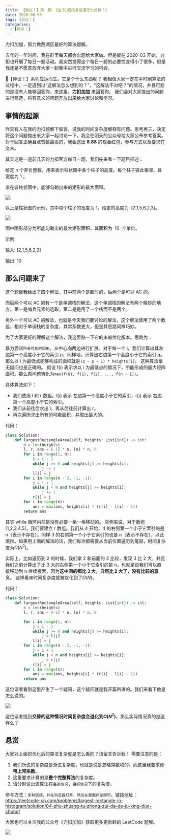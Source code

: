 ```yaml
---
title: 【异议！】第一期 《这个🦅题的复杂度怎么分析？》
date: 2020-06-03
tags: [异议！]
categories:
  - [异议！]
---
```


力扣加加，努力做西湖区最好的算法题解。

去年的一年时间，我在群里每天都会出题给大家做。但是就在 2020-03 开始，力扣也开展了每日一题活动。我突然觉得这个每日一题的必要性变得小了很多，但是我还是不愿意放弃大家一起集中进行交流学习的机会。

【异议！】系列应运而生。它是个什么东西呢？ 我相信大家一定在平时刷算法的过程中，一定遇到过“这解法怎么想到的？”，“这解法不对吧？”的情况，并且可悲的是没有人能够回答你。来这里，**力扣加加** 来回答你。 我们会对大家提出的问题进行筛选，将有意义的问题开放出来给大家讨论和学习。

<!-- more -->

## 事情的起源

昨天有人在我的力扣题解下留言，说我的时间复杂度解释有问题。思考再三，决定将这个问题抛出来大家一起讨论一下，我会在明天的公众号给大家公布参考答案。对于回答正确且点赞数最高的，我会送出 **8.88** 的现金红包，参与方式以及要求在文末。

其实这是一道前几天的力扣官方每日一题，我们先来看一下题目描述：

给定 n 个非负整数，用来表示柱状图中各个柱子的高度。每个柱子彼此相邻，且宽度为 1 。

求在该柱状图中，能够勾勒出来的矩形的最大面积。

![](https://tva1.sinaimg.cn/large/007S8ZIlly1gfewdafiexj305805odft.jpg)

以上是柱状图的示例，其中每个柱子的宽度为 1，给定的高度为  [2,1,5,6,2,3]。

![](https://tva1.sinaimg.cn/large/007S8ZIlly1gfewdi9rmlj305805o0sv.jpg)

图中阴影部分为所能勾勒出的最大矩形面积，其面积为  10  个单位。

示例:

输入: [2,1,5,6,2,3]

输出: 10

## 那么问题来了

这个题目我给出了四个解法，其中前两个是超时的，后两个是可以 AC 的。

而后两个可以 AC 的有一个是单调栈的解法，这个单调栈的解法有两个精妙的地方。第一是哨兵元素的选取，第二是是用了一个栈而不是两个。

另外一个可以 AC 的解法，也就是今天我们要讨论的解法，这个解法使用了两个数组，相对于单调栈的复杂度，其常系数更大，但是其思路同样巧妙。

为了大家更好的理解这个解法，我这里贴一下它的未被优化版本。思路为：

暴力尝试`所有可能的矩形`。从中心向两边进行扩展。对于每一个 i，我们计算出其左边第一个高度小于它的索引 p，同样地，计算出右边第一个高度小于它的索引 q。那么以 i 为最低点能够构成的面积就是`(q - p - 1) * heights[i]`。 这种算法毫无疑问也是正确的。 假设 f(i) 表示求以 i 为最低点的情况下，所能形成的最大矩阵面积。那么原问题转化为`max(f(0), f(1), f(2), ..., f(n - 1))`。

具体算法如下：

- 我们使用 l 和 r 数组。l[i] 表示 左边第一个高度小于它的索引，r[i] 表示 右边第一个高度小于它的索引。
- 我们从前往后求出 l，再从后往前计算出 r。
- 再次遍历求出所有的可能面积，并取出最大的。

代码：

```python
class Solution:
    def largestRectangleArea(self, heights: List[int]) -> int:
        n = len(heights)
        l, r, ans = [-1] * n, [n] * n, 0
        for i in range(1, n):
            j = i - 1
            while j >= 0 and heights[j] >= heights[i]:
                j -= 1
            l[i] = j
        for i in range(n - 2, -1, -1):
            j = i + 1
            while j < n and heights[j] >= heights[i]:
                j += 1
            r[i] = j
        for i in range(n):
            ans = max(ans, heights[i] * (r[i] - l[i] - 1))
        return ans
```

其实 while 循环内部是没有必要一格一格移动的。 举例来说，对于数组[1,2,3,4,5]，我们要建立 r 数组。我们从 4 开始，4 的右侧第一个小于它索引的是 n（表示不存在）。同样 3 的右侧第一个小于它索引的也是 n（表示不存在），以此类推。如果用上面的解法的话，我们每次都需要从当前位置遍历到尾部，时间复杂度为$O(N^2)$。

实际上，比如遍历到 2 的时候，我们拿 2 和前面的 3 比较，发现 3 比 2 大，并且我们之前计算出了比 3 大的右侧第一个小于它索引的是 n，也就是说我们可以直接移动到 n 继续搜索，因为**这中间的都比 3 大，自然比 2 大了，没有比较的意义**。 这样看来时间复杂度就被优化到了$O(N)$。

代码：

```python
class Solution:
    def largestRectangleArea(self, heights: List[int]) -> int:
        n = len(heights)
        l, r, ans = [-1] * n, [n] * n, 0

        for i in range(1, n):
            j = i - 1
            while j >= 0 and heights[j] >= heights[i]:
                j = l[j]
            l[i] = j
        for i in range(n - 2, -1, -1):
            j = i + 1
            while j < n and heights[j] >= heights[i]:
                j = r[j]
            r[i] = j
        for i in range(n):
            ans = max(ans, heights[i] * (r[i] - l[i] - 1))
        return ans

```

这位读者看到这里产生了一个疑问，这个疑问就是我开篇所讲的。我们来看下他是怎么说的。

![](https://tva1.sinaimg.cn/large/007S8ZIlly1gfexzj6zm3j31ae0b8q4w.jpg)

这位读者提到**交替的这种情况时间复杂度会退化到$O(N^2)$**，那么实际情况真的是这样么？

## 悬赏

大家对上面的优化后的算法复杂度是怎么看的？请留言告诉我！ 需要注意的是：

1. 我们所说的复杂度是渐进复杂度，也就是说是忽略常数项的。而这里我要求你**带上常系数**。
2. 这里要求计算的是**整个完整算法**的复杂度。
3. 请分别说出该算法在`最差情况`，`最好情况`下的复杂度。

参与方式：`复制链接，并在浏览器打开，然后在里面评论即可`。链接地址：https://leetcode-cn.com/problems/largest-rectangle-in-histogram/solution/84-zhu-zhuang-tu-zhong-zui-da-de-ju-xing-duo-chong/

大家也可以关注我的公众号《力扣加加》获取更多更新鲜的 LeetCode 题解。

![](https://tva1.sinaimg.cn/large/007S8ZIlly1gfcuzagjalj30p00dwabs.jpg)
